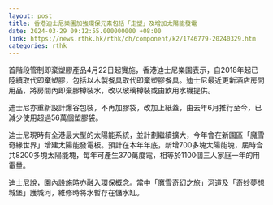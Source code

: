 ```yaml
---
layout: post
title: 香港迪士尼樂園加強環保元素包括「走塑」及增加太陽能發電
date: 2024-03-29 09:12:55.000000000 +08:00
link: https://news.rthk.hk/rthk/ch/component/k2/1746779-20240329.htm
categories: rthk
---
```


首階段管制即棄塑膠產品4月22日起實施，香港迪士尼樂園表示，自2018年起已陸續取代即棄塑膠，包括以木製餐具取代即棄塑膠餐具。迪士尼最近更新酒店房間用品，將房間內即棄膠樽裝水，改以玻璃樽裝或由飲用水機提供。

迪士尼亦重新設計爆谷包裝，不再加膠袋，改加上紙蓋，由去年6月推行至今，已減少使用超過56萬個塑膠袋。

迪士尼現時有全港最大型的太陽能系統，並計劃繼續擴大，今年會在新園區「魔雪奇緣世界」增建太陽能發電板。預計在本年年底，新增700多塊太陽能塊，屆時合共8200多塊太陽能塊，每年可產生370萬度電，相等於1100個三人家庭一年的用電量。

迪士尼說，園內設施時亦融入環保概念。當中「魔雪奇幻之旅」河道及「奇妙夢想城堡」護城河，維修時將水暫存在儲水缸。

